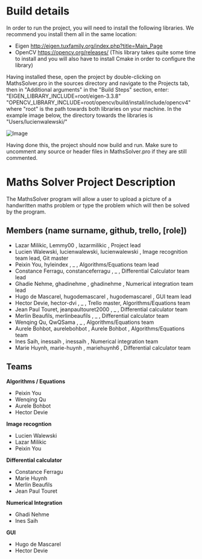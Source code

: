 # Build details

In order to run the project, you will need to install the following libraries. We recommend you install them all in the same location:

- Eigen http://eigen.tuxfamily.org/index.php?title=Main_Page
- OpenCV https://opencv.org/releases/ (This library takes quite some time to install and you will also have to install Cmake in order to configure the library)

Having installed these, open the project by double-clicking on MathsSolver.pro in the sources directory and navigate to the Projects tab, then in "Additional arguments" in the "Build Steps" section, enter: "EIGEN_LIBRARY_INCLUDE=root/eigen-3.3.8" "OPENCV_LIBRARY_INCLUDE=root/opencv/build/install/include/opencv4" where "root" is the path towards
both libraries on your machine. In the example image below, the directory towards the libraries is "Users/lucienwalewski/"

![Image](https://github.com/lucienwalewski/MathsSolver/blob/main/scripts/build_details/Screenshot%202020-11-22%20at%2000.06.27.png)

Having done this, the project should now build and run. Make sure to uncomment any source or header files in MathsSolver.pro if they are still commented. 


# Maths Solver Project Description

The MathsSolver program will allow a user to upload a picture of a handwritten maths
problem or type the problem which will then be solved by the program.

## Members (name surname, github, trello, [role])

- Lazar Milikic, Lemmy00 , lazarmilikic , Project lead
- Lucien Walewski, lucienwalewski, lucienwalewski , Image recognition team lead, Git master
- Peixin You, hyleindex , _ , Algorithms/Equations team lead
- Constance Ferragu, constanceferragu , _ , Differential Calculator team lead
- Ghadie Nehme, ghadinehme , ghadinehme , Numerical integration team lead
- Hugo de Mascarel, hugodemascarel , hugodemascarel , GUI team lead
- Hector Devie, hector-dvi , _ , Trello master, Algorithms/Equations team
- Jean Paul Touret, jeanpaultouret2000 , _ , Differential calculator team
- Merlin Beaufils, merlinbeaufils , _ , Differential calculator team
- Wenqing Qu, QwQSama , _ , Algorithms/Equations team
- Aurele Bohbot, aurelebohbot , Aurele Bohbot , Algorithms/Equations team
- Ines Saih, inessaih , inessaih , Numerical integration team
- Marie Huynh, marie-huynh , mariehuynh6 , Differential calculator team

## Teams

**Algorithms / Equations**

- Peixin You
- Wenqing Qu
- Aurele Bohbot 
- Hector Devie

**Image recogntion**

- Lucien Walewski
- Lazar Milikic
- Peixin You

**Differential calculator**

- Constance Ferragu
- Marie Huynh
- Merlin Beaufils
- Jean Paul Touret

**Numerical Integration**

- Ghadi Nehme
- Ines Saih

**GUI**

- Hugo de Mascarel
- Hector Devie
